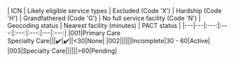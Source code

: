 | ICN | Likely eligible service types | Excluded (Code 'X') | Hardship (Code 'H') | Grandfathered (Code 'G') | No full service facility (Code 'N') | Geocoding status | Nearest facility (minutes) | PACT status |
|---|---|:---:|:---:|:---:|:---:|---|:---:|
|001|Primary Care <br> Specialty Care|||✔️|✔️||<30|None|
|002||||||Incomplete|30 - 60|Active|
|003|Specialty Care||||||>60|Pending|
